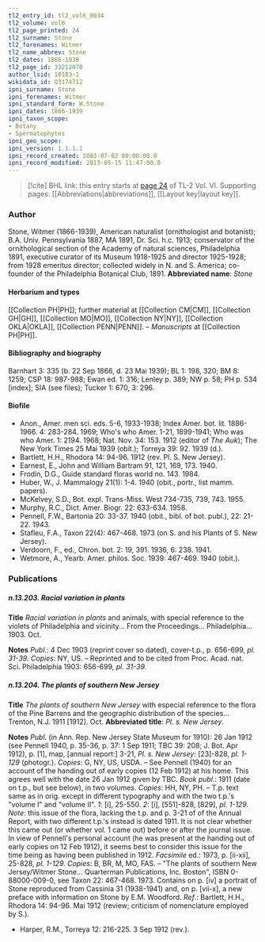 ```yaml
---
tl2_entry_id: tl2_vol6_0034
tl2_volume: vol6
tl2_page_printed: 24
tl2_surname: Stone
tl2_forenames: Witmer
tl2_name_abbrev: Stone
tl2_dates: 1866-1939
tl2_page_id: 33212070
author_lsid: 10183-1
wikidata_id: Q3174712
ipni_surname: Stone
ipni_forenames: Witmer
ipni_standard_form: W.Stone
ipni_dates: 1866-1939
ipni_taxon_scope: 
- Botany
- Spermatophytes
ipni_geo_scope: 
ipni_version: 1.1.1.1
ipni_record_created: 2003-07-02 00:00:00.0
ipni_record_modified: 2013-05-15 11:47:00.0
---
```



> [!cite] BHL link: this entry starts at [page 24](https://www.biodiversitylibrary.org/page/33212070) of TL-2 Vol. VI.
> Supporting pages: [[Abbreviations|abbreviations]], [[Layout key|layout key]].

### Author

Stone, Witmer (1866-1939), American naturalist (ornithologist and botanist); B.A. Univ. Pennsylvania 1887, MA 1891, Dr. Sci. h.c. 1913; conservator of the ornithological section of the Academy of natural sciences, Philadelphia 1891, executive curator of its Museum 1918-1925 and director 1925-1928; from 1928 emeritus director; collected widely in N. and S. America; co-founder of the Philadelphia Botanical Club, 1891. 
**Abbreviated name**: *Stone*

#### Herbarium and types

[[Collection PH|PH]]; further material at [[Collection CM|CM]], [[Collection GH|GH]], [[Collection MO|MO]], [[Collection NY|NY]], [[Collection OKLA|OKLA]], [[Collection PENN|PENN]]. – *Manuscripts* at [[Collection PH|PH]].

#### Bibliography and biography

Barnhart 3: 335 (b. 22 Sep 1866, d. 23 Mai 1939); BL 1: 198, 320; BM 8: 1259; CSP 18: 987-988; Ewan ed. 1: 316; Lenley p. 389; NW p. 58; PH p. 534 \[index\]; SIA (see files); Tucker 1: 670, 3: 296.

#### Biofile

- Anon., Amer. men sci. eds. 5-6, 1933-1938; Index Amer. bot. lit. 1886-1966. 4: 283-284. 1969; Who's who Amer. 1-21, 1899-1941; Who was who Amer. 1: 2194. 1968; Nat. Nov. 34: 153. 1912 (editor of *The Auk*); The New York Times 25 Mai 1939 (obit.); Torreya 39: 92. 1939 (d.).
- Bartlett, H.H., Rhodora 14: 94-96. 1912 (rev. Pl. S. New Jersey).
- Earnest, E., John and William Bartram 91, 121, 169, 173. 1940.
- Frodin, D.G., Guide standard floras world no. 143. 1984.
- Huber, W., J. Mammalogy 21(1): 1-4. 1940 (obit., portr., list mamm. papers).
- McKelvey, S.D., Bot. expl. Trans-Miss. West 734-735, 739, 743. 1955.
- Murphy, R.C., Dict. Amer. Biogr. 22: 633-634. 1958.
- Pennell, F.W., Bartonia 20: 33-37. 1940 (obit., bibl. of bot. publ.), 22: 21-22. 1943.
- Stafleu, F.A., Taxon 22(4): 467-468. 1973 (on S. and his Plants of S. New Jersey).
- Verdoorn, F., ed., Chron. bot. 2: 19, 391. 1936, 6: 238. 1941.
- Wetmore, A., Yearb. Amer. philos. Soc. 1939: 467-469. 1940 (obit.).

### Publications

##### n.13.203. Racial variation in plants

**Title**
*Racial variation in plants* and animals, with special reference to the violets of Philadelphia and vicinity... From the Proceedings... Philadelphia... 1903. Oct.

**Notes**
*Publ*.: 4 Dec 1903 (reprint cover so dated), cover-t.p., p. 656-699, *pl. 31-39. Copies*: NY, US. – Reprinted and to be cited from Proc. Acad. nat. Sci. Philadelphia 1903: 656-699, *pl. 31-39.*

##### n.13.204. The plants of southern New Jersey

**Title**
*The plants of southern New Jersey* with especial reference to the flora of the Pine Barrens and the geographic distribution of the species... Trenton, N.J. 1911 \[1912\]. Oct.
**Abbreviated title**: *Pl. s. New Jersey*.

**Notes**
*Publ*. (in Ann. Rep. New Jersey State Museum for 1910): 26 Jan 1912 (see Pennell 1940, p. 35-36, p. 37: 1 Sep 1911; TBC 39: 208; J. Bot. Apr 1912), p. \[1\], map, \[annual report:\] 3-21, *Pl. s. New Jersey*: \[23\]-828, *pl. 1-129* (photogr.). *Copies*: G, NY, US, USDA. – See Pennell (1940) for an account of the handing out of early copies (12 Feb 1912) at his home. This agrees well with the date 26 Jan 1912 given by TBC.
*Book publ*.: 1911 (date on t.p., but see below), in two volumes. *Copies*: HH, NY, PH. – T.p. text same as in orig. except in different typography and with the two t.p.'s "volume I" and "volume II".
*1*: \[i\], 25-550.
*2*: \[i\], \[551\]-828, \[829\], *pl. 1-129.*
*Note*: this issue of the flora, lacking the t.p. and p. 3-21 of of the Annual Report, with two different t.p.'s instead is dated 1911. It is not clear whether this came out (or whether vol. 1 came out) before or after the journal issue. In view of Pennell's personal account (he was present at the handing out of early copies on 12 Feb 1912), it seems best to consider this issue for the time being as having been published in 1912.
*Facsimile* ed.: 1973, p. \[ii-xii\], 25-828, *pl. 1-129. Copies*: B, BR, M, MO, FAS. – "The plants of southern New Jersey/Witmer Stone... Quarterman Publications, Inc. Boston", ISBN 0-88000-009-0, see Taxon 22: 467-468. 1973. Contains on p. \[iv\] a portrait of Stone reproduced from Cassinia 31 (1938-1941) and, on p. \[vii-x\], a new preface with information on Stone by E.M. Woodford.
*Ref*.: Bartlett, H.H., Rhodora 14: 94-96. Mai 1912 (review; criticism of nomenclature employed by S.).
- Harper, R.M., Torreya 12: 216-225. 3 Sep 1912 (rev.).

